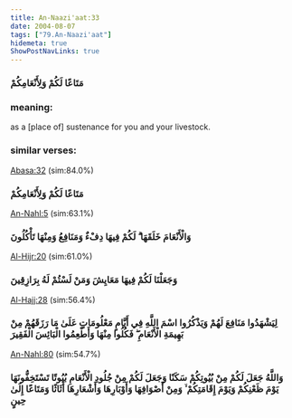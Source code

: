 ```yaml
---
title: An-Naazi'aat:33
date: 2004-08-07
tags: ["79.An-Naazi'aat"]
hidemeta: true 
ShowPostNavLinks: true 
---
```

### مَتَاعًا لَكُمْ وَلِأَنْعَامِكُمْ
### meaning: 
as a [place of] sustenance for you and your livestock.
### similar verses: 

[Abasa:32](/80/32) (sim:84.0%)

### مَتَاعًا لَكُمْ وَلِأَنْعَامِكُمْ

[An-Nahl:5](/16/5) (sim:63.1%)

### وَالْأَنْعَامَ خَلَقَهَا ۗ لَكُمْ فِيهَا دِفْءٌ وَمَنَافِعُ وَمِنْهَا تَأْكُلُونَ

[Al-Hijr:20](/15/20) (sim:61.0%)

### وَجَعَلْنَا لَكُمْ فِيهَا مَعَايِشَ وَمَنْ لَسْتُمْ لَهُ بِرَازِقِينَ

[Al-Hajj:28](/22/28) (sim:56.4%)

### لِيَشْهَدُوا مَنَافِعَ لَهُمْ وَيَذْكُرُوا اسْمَ اللَّهِ فِي أَيَّامٍ مَعْلُومَاتٍ عَلَىٰ مَا رَزَقَهُمْ مِنْ بَهِيمَةِ الْأَنْعَامِ ۖ فَكُلُوا مِنْهَا وَأَطْعِمُوا الْبَائِسَ الْفَقِيرَ

[An-Nahl:80](/16/80) (sim:54.7%)

### وَاللَّهُ جَعَلَ لَكُمْ مِنْ بُيُوتِكُمْ سَكَنًا وَجَعَلَ لَكُمْ مِنْ جُلُودِ الْأَنْعَامِ بُيُوتًا تَسْتَخِفُّونَهَا يَوْمَ ظَعْنِكُمْ وَيَوْمَ إِقَامَتِكُمْ ۙ وَمِنْ أَصْوَافِهَا وَأَوْبَارِهَا وَأَشْعَارِهَا أَثَاثًا وَمَتَاعًا إِلَىٰ حِينٍ
